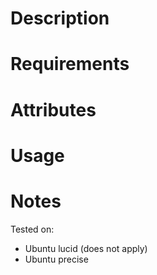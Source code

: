 Description
===========

Requirements
============

Attributes
==========

Usage
=====

Notes
=====

Tested on:

* Ubuntu lucid (does not apply)
* Ubuntu precise
